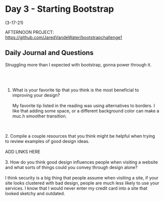 

# Day 3 - Starting Bootstrap

 (3-17-21)

 AFTERNOON PROJECT: https://github.com/JaredVandeWater/bootstrapchallenge1

## Daily Journal and Questions
Struggling more than I expected with bootstrap, gonna power through it.
<br>
<br>
<br>
<br>
1. What is your favorite tip that you think is the most beneficial to improving your design?
<br> <br>
My favorite tip listed in the reading was using alternatives to borders. I like that adding some space, or a different background color can make a muc.h smoother transition.
<br>
<br>
2. Compile a couple resources that you think might be helpful when trying to review examples of good design ideas.
<br>
<br>
    ADD LINKS HERE
<br>
<br>
3. How do you think good design influences people when visiting a website and what sorts of things could you convey through design alone?
<br>
<br>
I think security is a big thing that people assume when visiting a site, if your site looks clustered with bad design, people are much less likely to use your services. I know that I would never enter my credit card into a site that looked sketchy and outdated.
<br>